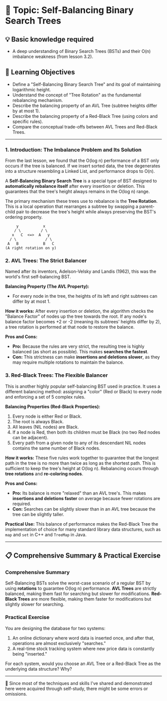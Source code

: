 # 📖 Topic: Self-Balancing Binary Search Trees

## 💡 Basic knowledge required

- A deep understanding of Binary Search Trees (BSTs) and their O(n) imbalance weakness (from lesson 3.2).

## 🎯 Learning Objectives

- Define a "Self-Balancing Binary Search Tree" and its goal of maintaining logarithmic height.
- Understand the concept of "Tree Rotation" as the fundamental rebalancing mechanism.
- Describe the balancing property of an AVL Tree (subtree heights differ by at most 1).
- Describe the balancing property of a Red-Black Tree (using colors and specific rules).
- Compare the conceptual trade-offs between AVL Trees and Red-Black Trees.

---

### 1. Introduction: The Imbalance Problem and Its Solution

From the last lesson, we found that the O(log n) performance of a BST only occurs if the tree is balanced. If we insert sorted data, the tree degenerates into a structure resembling a Linked List, and performance drops to O(n).

A **Self-Balancing Binary Search Tree** is a special type of BST designed to **automatically rebalance itself** after every insertion or deletion. This guarantees that the tree's height always remains in the O(log n) range.

The primary mechanism these trees use to rebalance is the **Tree Rotation**. This is a local operation that rearranges a subtree by swapping a parent-child pair to decrease the tree's height while always preserving the BST's ordering property.

```
     y           x
    / \         / \
   x   C  <=>  A   y
  / \             / \
 A   B           B   C
(A right rotation on y)
```

### 2. AVL Trees: The Strict Balancer

Named after its inventors, Adelson-Velsky and Landis (1962), this was the world's first self-balancing BST.

**Balancing Property (The AVL Property):**
-   For every node in the tree, the heights of its left and right subtrees can differ by at most 1.

**How it works:** After every insertion or deletion, the algorithm checks the "Balance Factor" of nodes up the tree towards the root. If any node's balance factor becomes +2 or -2 (meaning its subtrees' heights differ by 2), a tree rotation is performed at that node to restore the balance.

**Pros and Cons:**
-   **Pro:** Because the rules are very strict, the resulting tree is highly balanced (as short as possible). This makes **searches the fastest**.
-   **Con:** This strictness can make **insertions and deletions slower**, as they may require multiple rotations to maintain the balance.

### 3. Red-Black Trees: The Flexible Balancer

This is another highly popular self-balancing BST used in practice. It uses a different balancing method: assigning a "color" (Red or Black) to every node and enforcing a set of 5 complex rules.

**Balancing Properties (Red-Black Properties):**
1.  Every node is either Red or Black.
2.  The root is always Black.
3.  All leaves (NIL nodes) are Black.
4.  If a node is Red, then both its children must be Black (no two Red nodes can be adjacent).
5.  Every path from a given node to any of its descendant NIL nodes contains the same number of Black nodes.

**How it works:** These five rules work together to guarantee that the longest path in the tree is no more than twice as long as the shortest path. This is sufficient to keep the tree's height at O(log n). Rebalancing occurs through **tree rotations** and **re-coloring nodes**.

**Pros and Cons:**
-   **Pro:** Its balance is more "relaxed" than an AVL tree's. This makes **insertions and deletions faster** on average because fewer rotations are required.
-   **Con:** Searches can be slightly slower than in an AVL tree because the tree can be slightly taller.

**Practical Use:** This balance of performance makes the Red-Black Tree the implementation of choice for many standard library data structures, such as `map` and `set` in C++ and `TreeMap` in Java.

---

## 📋 Comprehensive Summary & Practical Exercise

### Comprehensive Summary

Self-Balancing BSTs solve the worst-case scenario of a regular BST by using **rotations** to guarantee O(log n) performance. **AVL Trees** are strictly balanced, making them fast for searching but slower for modifications. **Red-Black Trees** are more flexible, making them faster for modifications but slightly slower for searching.

### Practical Exercise

You are designing the database for two systems:
1.  An online dictionary where word data is inserted once, and after that, operations are almost exclusively "searches."
2.  A real-time stock tracking system where new price data is constantly being "inserted."

For each system, would you choose an AVL Tree or a Red-Black Tree as the underlying data structure? Why?

---

📍 Since most of the techniques and skills I've shared and demonstrated here were acquired through self-study, there might be some errors or omissions.
